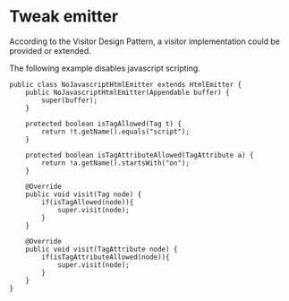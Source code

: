 Tweak emitter
=============


According to the Visitor Design Pattern, a visitor implementation could be provided or extended.

The following example disables javascript scripting.

    public class NoJavascriptHtmlEmitter extends HtmlEmitter {
        public NoJavascriptHtmlEmitter(Appendable buffer) {
            super(buffer);
        }

        protected boolean isTagAllowed(Tag t) {
            return !t.getName().equals("script");
        }

        protected boolean isTagAttributeAllowed(TagAttribute a) {
            return !a.getName().startsWith("on");
        }

        @Override
        public void visit(Tag node) {
            if(isTagAllowed(node)){
                super.visit(node);
            }
        }

        @Override
        public void visit(TagAttribute node) {
            if(isTagAttributeAllowed(node)){
                super.visit(node);
            }
        }
    }
